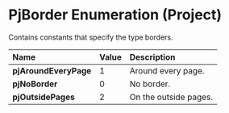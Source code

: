 
# PjBorder Enumeration (Project)

Contains constants that specify the type borders.



|**Name**|**Value**|**Description**|
|:-----|:-----|:-----|
|**pjAroundEveryPage**|1|Around every page.|
|**pjNoBorder**|0|No border.|
|**pjOutsidePages**|2|On the outside pages.|
